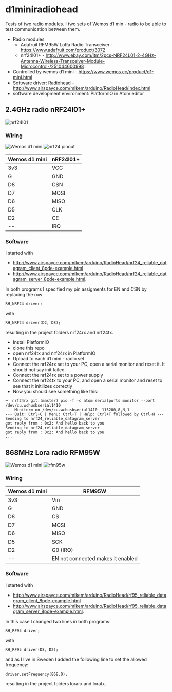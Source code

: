 # d1miniradiohead

Tests of two radio modules. I two sets of Wemos d1 min - radio to be able to test communication between them.

- Radio modules
  - Adafruit	RFM95W LoRa Radio Transceiver - https://www.adafruit.com/product/3072
  - nrf24l01+ - http://www.ebay.com/itm/2pcs-NRF24L01-2-4GHz-Antenna-Wireless-Transceiver-Module-Microcontrol-/251044600998
- Controlled by wemos d1 mini - https://www.wemos.cc/product/d1-mini.html
- Software driver: Radiohead - http://www.airspayce.com/mikem/arduino/RadioHead/index.html
- software development environment: PlatformIO in Atom editor

## 2.4GHz radio nRF24l01+

![nrf24l01](docs/nrf24l01.jpg)

### Wiring

![Wemos d1 mini](docs/wemos-d1-mini.jpg)
![nrf24 pinout](docs/nrf24l01-pinout.jpeg)

Wemos d1 mini | nRF24l01+
--- | ---
3v3 | VCC
G | GND
D8 | CSN
D7 | MOSI
D6 | MISO
D5 | CLK
D2 | CE
-- | IRQ

### Software

I started with
-  http://www.airspayce.com/mikem/arduino/RadioHead/nrf24_reliable_datagram_client_8pde-example.html
-  http://www.airspayce.com/mikem/arduino/RadioHead/nrf24_reliable_datagram_server_8pde-example.html.

In both programs I specified my pin assigments for EN and CSN by replacing the row

`RH_NRF24 driver;`

with

`RH_NRF24 driver(D2, D8);`

resulting in the project folders nrf24rx and nrf24tx.

- Install PlatformIO
- clone this repo
- open nrf24tx and nrf24rx in PlatformIO
- Upload to each d1 mini - radio set
- Connect the nrf24rx set to your PC, open a serial monitor and reset it. It should not say init failed.
- Connect the nrf24rx set to a power supply
- Connect the nrf24tx to your PC, and open a serial monitor and reset to see that it initilizes correctly
- Now you should see something like this:

```
➜  nrf24rx git:(master) pio -f -c atom serialports monitor --port /dev/cu.wchusbserial1410
--- Miniterm on /dev/cu.wchusbserial1410  115200,8,N,1 ---
--- Quit: Ctrl+C | Menu: Ctrl+T | Help: Ctrl+T followed by Ctrl+H ---
Sending to nrf24_reliable_datagram_server
got reply from : 0x2: And hello back to you
Sending to nrf24_reliable_datagram_server
got reply from : 0x2: And hello back to you
...
```

## 868MHz Lora radio RFM95W

![Wemos d1 mini](docs/wemos-d1-mini.jpg)
![rfm95w](docs/adafruit-rfm95w.jpg)

### Wiring

Wemos d1 mini | RFM95W
--- | ---
3v3 | Vin
G | GND
D8 | CS
D7 | MOSI
D6 | MISO
D5 | SCK
D2 | G0 (IRQ)
-- | EN not connected makes it enabled


### Software

I started with
- http://www.airspayce.com/mikem/arduino/RadioHead/rf95_reliable_datagram_client_8pde-example.html
- http://www.airspayce.com/mikem/arduino/RadioHead/rf95_reliable_datagram_server_8pde-example.html.

In this case I changed two lines in both programs:

`RH_RF95 driver;`

with

`RH_RF95 driver(D8, D2);`

and as I live in Sweden I added the following line to set the allowed frequency:

`driver.setFrequency(868.0);`

resulting in the project folders lorarx and loratx.
